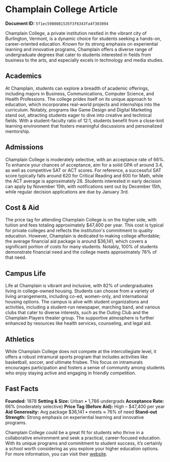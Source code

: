 # Champlain College Article

**Document ID:** `5f1ec5908081535f3f6343fa4f303894`

Champlain College, a private institution nestled in the vibrant city of Burlington, Vermont, is a dynamic choice for students seeking a hands-on, career-oriented education. Known for its strong emphasis on experiential learning and innovative programs, Champlain offers a diverse range of undergraduate degrees that cater to students interested in fields from business to the arts, and especially excels in technology and media studies.

## Academics
At Champlain, students can explore a breadth of academic offerings, including majors in Business, Communications, Computer Science, and Health Professions. The college prides itself on its unique approach to education, which incorporates real-world projects and internships into the curriculum. Notably, programs like Game Design and Digital Marketing stand out, attracting students eager to dive into creative and technical fields. With a student-faculty ratio of 12:1, students benefit from a close-knit learning environment that fosters meaningful discussions and personalized mentorship.

## Admissions
Champlain College is moderately selective, with an acceptance rate of 66%. To enhance your chances of acceptance, aim for a solid GPA of around 3.4, as well as competitive SAT or ACT scores. For reference, a successful SAT score typically falls around 620 for Critical Reading and 600 for Math, while the ACT average is approximately 28. Students interested in early decision can apply by November 15th, with notifications sent out by December 15th, while regular decision applications are due by January 3rd.

## Cost & Aid
The price tag for attending Champlain College is on the higher side, with tuition and fees totaling approximately $47,400 per year. This cost is typical for private colleges and reflects the institution's commitment to quality education. However, Champlain is dedicated to making college affordable; the average financial aid package is around $36,141, which covers a significant portion of costs for many students. Notably, 100% of students demonstrate financial need and the college meets approximately 76% of that need.

## Campus Life
Life at Champlain is vibrant and inclusive, with 82% of undergraduates living in college-owned housing. Students can choose from a variety of living arrangements, including co-ed, women-only, and international housing options. The campus is alive with student organizations and activities, including a student-run newspaper, marching band, and various clubs that cater to diverse interests, such as the Outing Club and the Champlain Players theater group. The supportive atmosphere is further enhanced by resources like health services, counseling, and legal aid.

## Athletics
While Champlain College does not compete at the intercollegiate level, it offers a robust intramural sports program that includes activities like basketball, soccer, and ultimate frisbee. This focus on intramurals encourages participation and fosters a sense of community among students who enjoy staying active and engaging in friendly competition.

## Fast Facts
**Founded:** 1878
**Setting & Size:** Urban • 1,786 undergrads
**Acceptance Rate:** 66% (moderately selective)
**Price Tag (Before Aid):** High – $47,400 per year
**Aid Generosity:** Avg package $36,141 • meets ≈ 76% of need
**Stand-out Strength:** Strong emphasis on experiential learning and innovative programs.

Champlain College could be a great fit for students who thrive in a collaborative environment and seek a practical, career-focused education. With its unique programs and commitment to student success, it’s certainly a school worth considering as you explore your higher education options. For more information, you can visit their [website](https://www.petersons.com/college-search/champlain-college-000_10002121.aspx).

